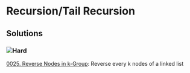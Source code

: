 # Recursion/Tail Recursion

## Solutions

### ![Hard](https://img.shields.io/badge/Hard-f8615c)

[0025. Reverse Nodes in k-Group](/Recursion%2FTail%20Recursion%2F0025.%20Reverse%20Nodes%20in%20k-Group): Reverse every k nodes of a linked list
